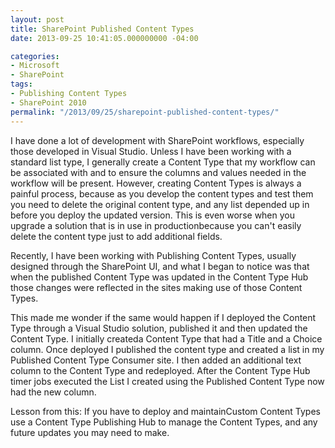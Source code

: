 ```yaml
---
layout: post
title: SharePoint Published Content Types
date: 2013-09-25 10:41:05.000000000 -04:00

categories:
- Microsoft
- SharePoint
tags:
- Publishing Content Types
- SharePoint 2010
permalink: "/2013/09/25/sharepoint-published-content-types/"
---
```

I have done a lot of development with SharePoint workflows, especially those developed in Visual Studio. Unless I have been working with a standard list type, I generally create a Content Type that my workflow can be associated with and to ensure the columns and values needed in the workflow will be present. However, creating Content Types is always a painful process, because as you develop the content types and test them you need to delete the original content type, and any list depended up in before you deploy the updated version. This is even worse when you upgrade a solution that is in use in productionbecause you can't easily delete the content type just to add additional fields.

Recently, I have been working with Publishing Content Types, usually designed through the SharePoint UI, and what I began to notice was that when the published Content Type was updated in the Content Type Hub those changes were reflected in the sites making use of those Content Types.

This made me wonder if the same would happen if I deployed the Content Type through a Visual Studio solution, published it and then updated the Content Type. I initially createda Content Type that had a Title and a Choice column. Once deployed I published the content type and created a list in my Published Content Type Consumer site. I then added an additional text column to the Content Type and redeployed. After the Content Type Hub timer jobs executed the List I created using the Published Content Type now had the new column.

Lesson from this: If you have to deploy and maintainCustom Content Types use a Content Type Publishing Hub to manage the Content Types, and any future updates you may need to make.

